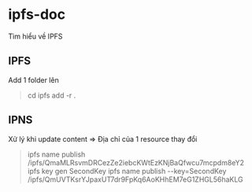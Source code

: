 # ipfs-doc

Tìm hiểu về IPFS

## IPFS

Add 1 folder lên

>cd <folder>
ipfs add -r .

## IPNS

Xử lý khi update content => Địa chỉ của 1 resource thay đổi

>ipfs name publish /ipfs/QmaMLRsvmDRCezZe2iebcKWtEzKNjBaQfwcu7mcpdm8eY2
ipfs key gen SecondKey
ipfs name publish --key=SecondKey /ipfs/QmUVTKsrYJpaxUT7dr9FpKq6AoKHhEM7eG1ZHGL56haKLG
